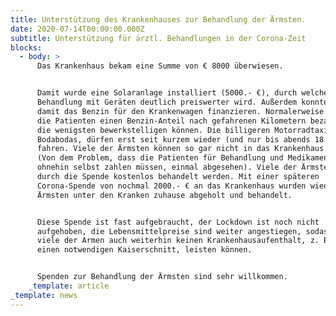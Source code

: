 ```yaml
---
title: Unterstützung des Krankenhauses zur Behandlung der Ärmsten.
date: 2020-07-14T00:00:00.000Z
subtitle: Unterstützung für ärztl. Behandlungen in der Corona-Zeit
blocks:
  - body: >
      Das Krankenhaus bekam eine Summe von € 8000 überwiesen.


      Damit wurde eine Solaranlage installiert (5000.- €), durch welche die
      Behandlung mit Geräten deutlich preiswerter wird. Außerdem konnten wir
      damit das Benzin für den Krankenwagen finanzieren. Normalerweise müssen
      die Patienten einen Benzin-Anteil nach gefahrenen Kilometern bezahlen, was
      die wenigsten bewerkstelligen können. Die billigeren Motorradtaxis, die
      Bodabodas, dürfen erst seit kurzem wieder (und nur bis abends 18 Uhr)
      fahren. Viele der Ärmsten können so gar nicht in das Krankenhaus gelangen.
      (Von dem Problem, dass die Patienten für Behandlung und Medikamente
      ohnehin selbst zahlen müssen, einmal abgesehen). Viele der Ärmsten konnten
      durch die Spende kostenlos behandelt werden. Mit einer späteren
      Corona-Spende von nochmal 2000.- € an das Krankenhaus wurden wieder die
      Ärmsten unter den Kranken zuhause abgeholt und behandelt.


      Diese Spende ist fast aufgebraucht, der Lockdown ist noch nicht
      aufgehoben, die Lebensmittelpreise sind weiter angestiegen, sodass sich
      viele der Armen auch weiterhin keinen Krankenhausaufenthalt, z. B. für
      einen notwendigen Kaiserschnitt, leisten können.


      Spenden zur Behandlung der Ärmsten sind sehr willkommen.
    _template: article
_template: news
---
```


